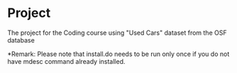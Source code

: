 # Project
The project for the Coding course using "Used Cars" dataset from the OSF database

*Remark: Please note that install.do needs to be run only once if you do not have mdesc command already installed.
